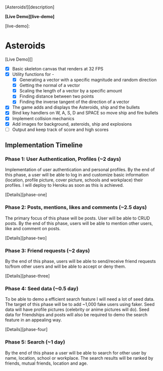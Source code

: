 [Asteroids!][description]

**[Live Demo][live-demo]**

[live-demo]:

# Asteroids

[Live Demo][<link>]

<!-- This is a Markdown checklist. Use it to keep track of your progress! -->

- [x] Basic skeleton canvas that renders at 32 FPS
- [x] Utility functions for -
  - [x] Generating a vector with a specific magnitude and random direction
  - [x] Getting the normal of a vector
  - [x] Scaling the length of a vector by a specific amount
  - [x] Finding distance between two points
  - [x] Finding the inverse tangent of the direction of a vector
- [x] The game adds and displays the Asteroids, ship and the bullets
- [x] Bind key handlers on W, A, S, D and SPACE so move ship and fire bullets
- [x] Implement collision mechanics
- [x] Add images for background, asteroids, ship and explosions
- [ ] Output and keep track of score and high scores

## Implementation Timeline

### Phase 1: User Authentication, Profiles (~2 days)
Implementation of user authentication and personal profiles. By the end of this
phase, a user will be able to log in and customize basic information (location,
profile picture, cover picture, schools and workplace) their profiles. I will
deploy to Heroku as soon as this is achieved.

[Details][phase-one]

### Phase 2: Posts, mentions, likes and comments (~2.5 days)
The primary focus of this phase will be posts. User will be able to CRUD posts.
By the end of this phase, users will be able to mention other users, like and
comment on posts.

[Details][phase-two]

### Phase 3: Friend requests (~2 days)
By the end of this phase, users will be able to send/receive friend requests
to/from other users and will be able to accept or deny them.

[Details][phase-three]

### Phase 4: Seed data (~0.5 day)
To be able to demo a efficient search feature I will need a lot of seed data.
The target of this phase will be to add ~1,000 fake users using faker. Seed data
will have profile pictures (celebrity or anime pictures will do). Seed data
for friendships and posts will also be required to demo the search feature in an
appealing way.

[Details][phase-four]

### Phase 5: Search (~1 day)
By the end of this phase a user will be able to search for other user by name,
location, school or workplace. The search results will be ranked by friends,
mutual friends, location and age.
